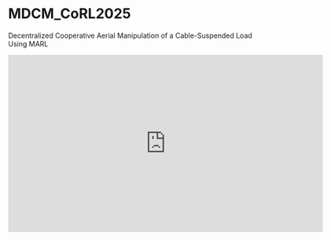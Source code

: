 # MDCM_CoRL2025
Decentralized Cooperative Aerial Manipulation of a Cable-Suspended Load Using MARL
<iframe width="640" height="360" src="https://www.youtube.com/watch?v=L73w5N0SLbw" title="Video Title" frameborder="0" allowfullscreen></iframe>
